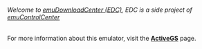 ###### Welcome to [emuDownloadCenter (EDC)](https://github.com/PhoenixInteractiveNL/emuDownloadCenter/wiki/), EDC is a side project of [emuControlCenter](https://github.com/PhoenixInteractiveNL/emuControlCenter/wiki/)

For more information about this emulator, visit the [**ActiveGS**](https://github.com/PhoenixInteractiveNL/emuDownloadCenter/wiki/Emulator-activegs#menu) page.
